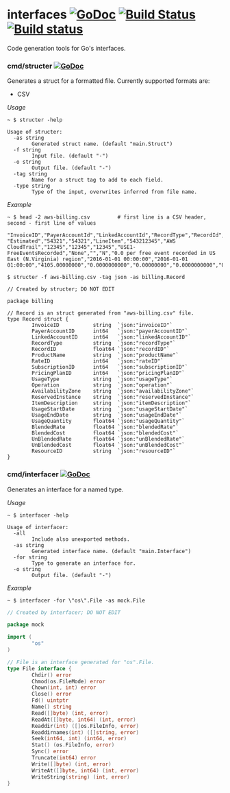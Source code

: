 # interfaces [![GoDoc](https://godoc.org/github.com/rjeczalik/interfaces?status.png)](https://godoc.org/github.com/rjeczalik/interfaces) [![Build Status](https://img.shields.io/travis/rjeczalik/interfaces/master.svg)](https://travis-ci.org/rjeczalik/interfaces "linux_amd64") [![Build status](https://img.shields.io/appveyor/ci/rjeczalik/interfaces.svg)](https://ci.appveyor.com/project/rjeczalik/interfaces "windows_amd64")
Code generation tools for Go's interfaces.

### cmd/structer [![GoDoc](https://godoc.org/github.com/rjeczalik/interfaces/cmd/structer?status.png)](https://godoc.org/github.com/rjeczalik/interfaces/cmd/structer)

Generates a struct for a formatted file. Currently supported formats are:

- CSV

*Usage*

```
~ $ structer -help
```
```
Usage of structer:
  -as string
        Generated struct name. (default "main.Struct")
  -f string
        Input file. (default "-")
  -o string
        Output file. (default "-")
  -tag string
        Name for a struct tag to add to each field.
  -type string
        Type of the input, overwrites inferred from file name.
```

*Example*

```
~ $ head -2 aws-billing.csv         # first line is a CSV header, second - first line of values
```
```
"InvoiceID","PayerAccountId","LinkedAccountId","RecordType","RecordId","ProductName","RateId","SubscriptionId","PricingPlanId","UsageType","Operation","AvailabilityZone","ReservedInstance","ItemDescription","UsageStartDate","UsageEndDate","UsageQuantity","BlendedRate","BlendedCost","UnBlendedRate","UnBlendedCost","ResourceId"
"Estimated","54321","54321","LineItem","543212345","AWS CloudTrail","12345","12345","12345","USE1-FreeEventsRecorded","None","","N","0.0 per free event recorded in US East (N.Virginia) region","2016-01-01 00:00:00","2016-01-01 01:00:00","4105.00000000","0.0000000000","0.00000000","0.0000000000","0.00000000",""
```
```
$ structer -f aws-billing.csv -tag json -as billing.Record
```
```
// Created by structer; DO NOT EDIT

package billing

// Record is an struct generated from "aws-billing.csv" file.
type Record struct {
        InvoiceID           string  `json:"invoiceID"`
        PayerAccountID      int64   `json:"payerAccountID"`
        LinkedAccountID     int64   `json:"linkedAccountID"`
        RecordType          string  `json:"recordType"`
        RecordID            float64 `json:"recordID"`
        ProductName         string  `json:"productName"`
        RateID              int64   `json:"rateID"`
        SubscriptionID      int64   `json:"subscriptionID"`
        PricingPlanID       int64   `json:"pricingPlanID"`
        UsageType           string  `json:"usageType"`
        Operation           string  `json:"operation"`
        AvailabilityZone    string  `json:"availabilityZone"`
        ReservedInstance    string  `json:"reservedInstance"`
        ItemDescription     string  `json:"itemDescription"`
        UsageStartDate      string  `json:"usageStartDate"`
        UsageEndDate        string  `json:"usageEndDate"`
        UsageQuantity       float64 `json:"usageQuantity"`
        BlendedRate         float64 `json:"blendedRate"`
        BlendedCost         float64 `json:"blendedCost"`
        UnBlendedRate       float64 `json:"unBlendedRate"`
        UnBlendedCost       float64 `json:"unBlendedCost"`
        ResourceID          string  `json:"resourceID"`
}
```

### cmd/interfacer [![GoDoc](https://godoc.org/github.com/rjeczalik/interfaces/cmd/interfacer?status.png)](https://godoc.org/github.com/rjeczalik/interfaces/cmd/interfacer)

Generates an interface for a named type.

*Usage*

```
~ $ interfacer -help
```
```
Usage of interfacer:
  -all
        Include also unexported methods.
  -as string
        Generated interface name. (default "main.Interface")
  -for string
        Type to generate an interface for.
  -o string
        Output file. (default "-")
```

*Example*

```
~ $ interfacer -for \"os\".File -as mock.File
```
```go
// Created by interfacer; DO NOT EDIT

package mock

import (
        "os"
)

// File is an interface generated for "os".File.
type File interface {
        Chdir() error
        Chmod(os.FileMode) error
        Chown(int, int) error
        Close() error
        Fd() uintptr
        Name() string
        Read([]byte) (int, error)
        ReadAt([]byte, int64) (int, error)
        Readdir(int) ([]os.FileInfo, error)
        Readdirnames(int) ([]string, error)
        Seek(int64, int) (int64, error)
        Stat() (os.FileInfo, error)
        Sync() error
        Truncate(int64) error
        Write([]byte) (int, error)
        WriteAt([]byte, int64) (int, error)
        WriteString(string) (int, error)
}
```
